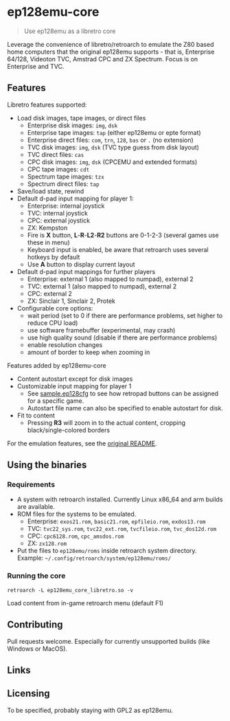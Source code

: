 # ep128emu-core
> Use ep128emu as a libretro core

Leverage the convenience of libretro/retroarch to emulate the Z80 based home 
computers that the original ep128emu supports - that is, Enterprise 64/128, 
Videoton TVC, Amstrad CPC and ZX Spectrum. Focus is on Enterprise and TVC.

## Features

Libretro features supported:
* Load disk images, tape images, or direct files
  * Enterprise disk images: `img`, `dsk`
  * Enterprise tape images: `tap` (either ep128emu or epte format)
  * Enterprise direct files: `com`, `trn`, `128`, `bas` or `.` (no extension)
  * TVC disk images: `img`, `dsk` (TVC type guess from disk layout)
  * TVC direct files: `cas`
  * CPC disk images: `img`, `dsk` (CPCEMU and extended formats)
  * CPC tape images: `cdt`
  * Spectrum tape images: `tzx`
  * Spectrum direct files: `tap`
* Save/load state, rewind
* Default d-pad input mapping for player 1:
  * Enterprise: internal joystick
  * TVC: internal joystick
  * CPC: external joystick
  * ZX: Kempston
  * Fire is **X** button, **L**-**R**-**L2**-**R2** buttons are 0-1-2-3 (several games use these in menu)
  * Keyboard input is enabled, be aware that retroarch uses several hotkeys by default
  * Use **A** button to display current layout
* Default d-pad input mappings for further players
  * Enterprise: external 1 (also mapped to numpad), external 2
  * TVC: external 1 (also mapped to numpad), external 2
  * CPC: external 2
  * ZX: Sinclair 1, Sinclair 2, Protek
* Configurable core options:
  * wait period (set to 0 if there are performance problems, set higher to reduce CPU load)
  * use software framebuffer (experimental, may crash)
  * use high quality sound (disable if there are performance problems)
  * enable resolution changes
  * amount of border to keep when zooming in

Features added by ep128emu-core
* Content autostart except for disk images
* Customizable input mapping for player 1
  * See [sample.ep128cfg](core/sample.ep128cfg) to see how retropad buttons can be assigned for a specific game.
  * Autostart file name can also be specified to enable autostart for disk.
* Fit to content
  * Pressing **R3** will zoom in to the actual content, cropping black/single-colored borders

For the emulation features, see the [original README](README).

## Using the binaries

### Requirements

* A system with retroarch installed. Currently Linux x86_64 and arm builds are
available.
* ROM files for the systems to be emulated.
  * Enterprise: `exos21.rom`, `basic21.rom`, `epfileio.rom`, `exdos13.rom`
  * TVC: `tvc22_sys.rom`, `tvc22_ext.rom`, `tvcfileio.rom`, `tvc_dos12d.rom`
  * CPC: `cpc6128.rom`, `cpc_amsdos.rom`
  * ZX: `zx128.rom`
* Put the files to `ep128emu/roms` inside retroarch system directory. Example: `~/.config/retroarch/system/ep128emu/roms/`

### Running the core
```shell
retroarch -L ep128emu_core_libretro.so -v
```
Load content from in-game retroarch menu (default F1)


## Contributing

Pull requests welcome. Especially for currently unsupported builds (like Windows or MacOS).

## Links


## Licensing

To be specified, probably staying with GPL2 as ep128emu.
